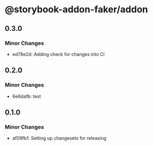 # @storybook-addon-faker/addon

## 0.3.0

### Minor Changes

- ed78e2d: Adding check for changes into CI

## 0.2.0

### Minor Changes

- 6e6dafb: test

## 0.1.0

### Minor Changes

- af09fb1: Setting up changesets for releasing
